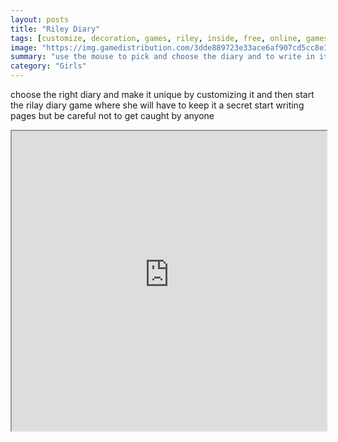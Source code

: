 ```yaml
---
layout: posts
title: "Riley Diary"
tags: [customize, decoration, games, riley, inside, free, online, games, oyna, game, free, games, play, play, games]
image: "https://img.gamedistribution.com/3dde889723e33ace6af907cd5cc8e187.jpg"
summary: "use the mouse to pick and choose the diary and to write in it  free online games oyna game free games play play games"
category: "Girls"
---
```


choose the right diary and make it unique by customizing it and then start the rilay diary game where she will have to keep it a secret start writing pages but be careful not to get caught by anyone

<iframe width="100%" height="480px;" src="https://flash.gamedistribution.com?game=3dde889723e33ace6af907cd5cc8e187"></iframe>